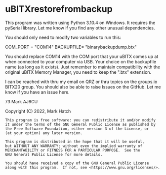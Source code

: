 # uBITXrestorefrombackup

This program was written using Python 3.10.4 on Windows. It requires the pySerial library. Let me know if you find any other unusual dependencies.

You should only need to modify two variables to run this:

COM_PORT = "COM14"
BACKUPFILE= "binarybackupdump.btx"

You should replace COM14 with the COM port that your uBITX comes up at when connected to your computer via USB. Your choice on the backupfile name (as long as it exists). Just remember to maintain compatibility with the original uBITX Memory Manager, you need to keep the ".btx" extension. 

I can be reached with thru my email on QRZ or thru topics on the groups.io BITX20 group. You should also be able to raise Issues on the GitHub. Let me know if you have an issue here.

73
Mark
AJ6CU  

Copyright (C) 2022,  Mark Hatch

    This program is free software: you can redistribute it and/or modify
    it under the terms of the GNU General Public License as published by
    the Free Software Foundation, either version 3 of the License, or
    (at your option) any later version.

    This program is distributed in the hope that it will be useful,
    but WITHOUT ANY WARRANTY; without even the implied warranty of
    MERCHANTABILITY or FITNESS FOR A PARTICULAR PURPOSE.  See the
    GNU General Public License for more details.

    You should have received a copy of the GNU General Public License
    along with this program.  If not, see <https://www.gnu.org/licenses/>.
